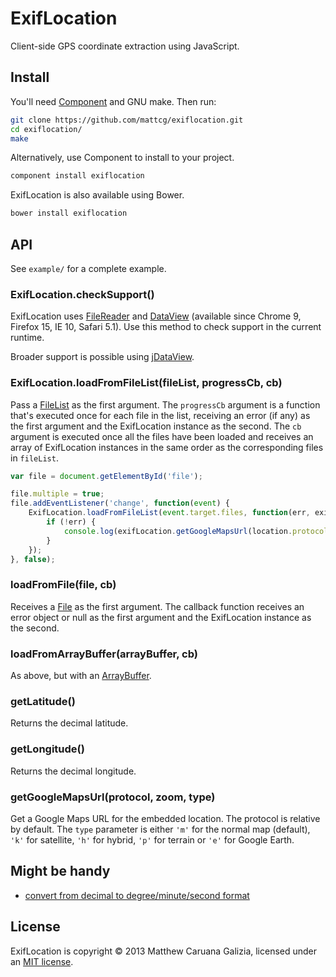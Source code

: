 # ExifLocation #

Client-side GPS coordinate extraction using JavaScript.

## Install ##

You'll need [Component](https://github.com/component/component) and GNU make. Then run:

```bash
git clone https://github.com/mattcg/exiflocation.git
cd exiflocation/
make
```

Alternatively, use Component to install to your project.

```bash
component install exiflocation
```

ExifLocation is also available using Bower.

```bash
bower install exiflocation
```

## API ##

See `example/` for a complete example.

### ExifLocation.checkSupport() ###

ExifLocation uses [FileReader](https://developer.mozilla.org/en/docs/DOM/FileReader) and [DataView](https://developer.mozilla.org/en-US/docs/JavaScript/Typed_arrays/DataView) (available since Chrome 9, Firefox 15, IE 10, Safari 5.1). Use this method to check support in the current runtime.

Broader support is possible using [jDataView](https://github.com/vjeux/jDataView).

### ExifLocation.loadFromFileList(fileList, progressCb, cb) ###

Pass a [FileList](https://developer.mozilla.org/en-US/docs/DOM/FileList) as the first argument. The `progressCb` argument is a function that's executed once for each file in the list, receiving an error (if any) as the first argument and the ExifLocation instance as the second. The `cb` argument is executed once all the files have been loaded and receives an array of ExifLocation instances in the same order as the corresponding files in `fileList`.

```javascript
var file = document.getElementById('file');

file.multiple = true;
file.addEventListener('change', function(event) {
	ExifLocation.loadFromFileList(event.target.files, function(err, exifLocation) {
		if (!err) {
			console.log(exifLocation.getGoogleMapsUrl(location.protocol));
		}
	});
}, false);
```

### loadFromFile(file, cb) ###

Receives a [File](https://developer.mozilla.org/en-US/docs/DOM/File) as the first argument. The callback function receives an error object or null as the first argument and the ExifLocation instance as the second.

### loadFromArrayBuffer(arrayBuffer, cb) ###

As above, but with an [ArrayBuffer](https://developer.mozilla.org/en-US/docs/JavaScript/Typed_arrays/ArrayBuffer).

### getLatitude() ###

Returns the decimal latitude.

### getLongitude() ###

Returns the decimal longitude.

### getGoogleMapsUrl(protocol, zoom, type) ###

Get a Google Maps URL for the embedded location. The protocol is relative by default. The `type` parameter is either `'m'` for the normal map (default), `'k'` for satellite, `'h'` for hybrid, `'p'` for terrain or `'e'` for Google Earth.

## Might be handy ##

- [convert from decimal to degree/minute/second format](http://andrew.hedges.name/experiments/convert_lat_long/)

## License ##

ExifLocation is copyright © 2013 Matthew Caruana Galizia, licensed under an [MIT license](http://mattcg.mit-license.org/).
